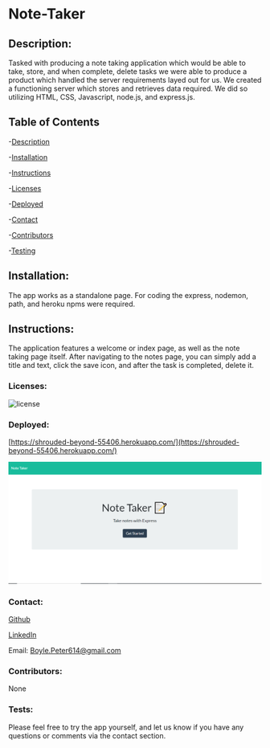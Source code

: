 
# Note-Taker

## Description: 
Tasked with producing a note taking application which would be able to take, store, and when complete, delete tasks we were able to produce a product which handled the server requirements layed out for us. We created a functioning server which stores and retrieves data required. We did so utilizing HTML, CSS, Javascript, node.js, and express.js. 
## Table of Contents

-[Description](#description)

-[Installation](#installation)

-[Instructions](#instructions)

-[Licenses](#licenses)

-[Deployed](#deployed)

-[Contact](#contact)

-[Contributors](#Contributors)

-[Testing](#Tests)

## Installation:
The app works as a standalone page. For coding the express, nodemon, path, and heroku npms were required.
## Instructions:
The application features a welcome or index page, as well as the note taking page itself. After navigating to the notes page, you can simply add a title and text, click the save icon, and after the task is completed, delete it.
### Licenses: 
![license](https://img.shields.io/badge/license-mit-green)
### Deployed: 
[https://shrouded-beyond-55406.herokuapp.com/](https://shrouded-beyond-55406.herokuapp.com/)

![image](./public/assets/images/screenshot1.png)

### Contact:

[Github](https://github.com/boylepeter)

[LinkedIn](https://www.linkedin.com/in/peter-boyle-22b5071b7/)

Email: [Boyle.Peter614@gmail.com](Boyle.Peter614@gmail.com)

### Contributors: 
None

### Tests: 
Please feel free to try the app yourself, and let us know if you have any questions or comments via the contact section.
